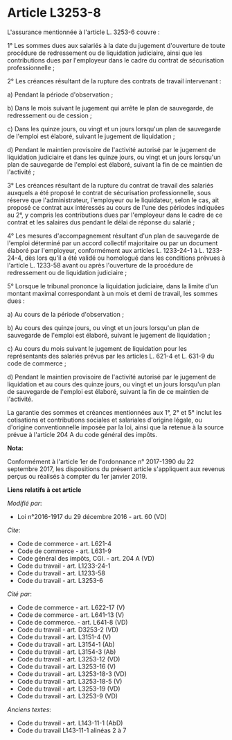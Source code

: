 # Article L3253-8

L'assurance mentionnée à l'article L. 3253-6 couvre :

1° Les sommes dues aux salariés à la date du jugement d'ouverture de toute procédure de redressement ou de liquidation
judiciaire, ainsi que les contributions dues par l'employeur dans le cadre du contrat de sécurisation professionnelle ;

2° Les créances résultant de la rupture des contrats de travail intervenant :

a) Pendant la période d'observation ;

b) Dans le mois suivant le jugement qui arrête le plan de sauvegarde, de redressement ou de cession ;

c) Dans les quinze jours, ou vingt et un jours lorsqu'un plan de sauvegarde de l'emploi est élaboré, suivant le jugement de
liquidation ;

d) Pendant le maintien provisoire de l'activité autorisé par le jugement de liquidation judiciaire et dans les quinze jours,
ou vingt et un jours lorsqu'un plan de sauvegarde de l'emploi est élaboré, suivant la fin de ce maintien de l'activité ;

3° Les créances résultant de la rupture du contrat de travail des salariés auxquels a été proposé le contrat de sécurisation
professionnelle, sous réserve que l'administrateur, l'employeur ou le liquidateur, selon le cas, ait proposé ce contrat aux
intéressés au cours de l'une des périodes indiquées au 2°, y compris les contributions dues par l'employeur dans le cadre de
ce contrat et les salaires dus pendant le délai de réponse du salarié ;

4° Les mesures d'accompagnement résultant d'un plan de sauvegarde de l'emploi déterminé par un accord collectif majoritaire
ou par un document élaboré par l'employeur, conformément aux articles L. 1233-24-1 à L. 1233-24-4, dès lors qu'il a été
validé ou homologué dans les conditions prévues à l'article L. 1233-58 avant ou après l'ouverture de la procédure de
redressement ou de liquidation judiciaire ;

5° Lorsque le tribunal prononce la liquidation judiciaire, dans la limite d'un montant maximal correspondant à un mois et
demi de travail, les sommes dues :

a) Au cours de la période d'observation ;

b) Au cours des quinze jours, ou vingt et un jours lorsqu'un plan de sauvegarde de l'emploi est élaboré, suivant le jugement
de liquidation ;

c) Au cours du mois suivant le jugement de liquidation pour les représentants des salariés prévus par les articles L. 621-4
et L. 631-9 du code de commerce ;

d) Pendant le maintien provisoire de l'activité autorisé par le jugement de liquidation et au cours des quinze jours, ou
vingt et un jours lorsqu'un plan de sauvegarde de l'emploi est élaboré, suivant la fin de ce maintien de l'activité.

La garantie des sommes et créances mentionnées aux 1°, 2° et 5° inclut les cotisations et contributions sociales et
salariales d'origine légale, ou d'origine conventionnelle imposée par la loi, ainsi que la retenue à la source prévue à
l'article 204 A du code général des impôts.

**Nota:**

Conformément à l'article 1er de l'ordonnance n° 2017-1390 du 22 septembre 2017, les dispositions du présent article
s'appliquent aux revenus perçus ou réalisés à compter du 1er janvier 2019.

**Liens relatifs à cet article**

_Modifié par_:

  - Loi n°2016-1917 du 29 décembre 2016 - art. 60 (VD)

_Cite_:

  - Code de commerce - art. L621-4
  - Code de commerce - art. L631-9
  - Code général des impôts, CGI. - art. 204 A (VD)
  - Code du travail - art. L1233-24-1
  - Code du travail - art. L1233-58
  - Code du travail - art. L3253-6

_Cité par_:

  - Code de commerce - art. L622-17 (V)
  - Code de commerce - art. L641-13 (V)
  - Code de commerce. - art. L641-8 (VD)
  - Code du travail - art. D3253-2 (VD)
  - Code du travail - art. L3151-4 (V)
  - Code du travail - art. L3154-1 (Ab)
  - Code du travail - art. L3154-3 (Ab)
  - Code du travail - art. L3253-12 (VD)
  - Code du travail - art. L3253-16 (V)
  - Code du travail - art. L3253-18-3 (VD)
  - Code du travail - art. L3253-18-5 (V)
  - Code du travail - art. L3253-19 (VD)
  - Code du travail - art. L3253-9 (VD)

_Anciens textes_:

  - Code du travail - art. L143-11-1 (AbD)
  - Code du travail L143-11-1 alinéas 2 à 7
